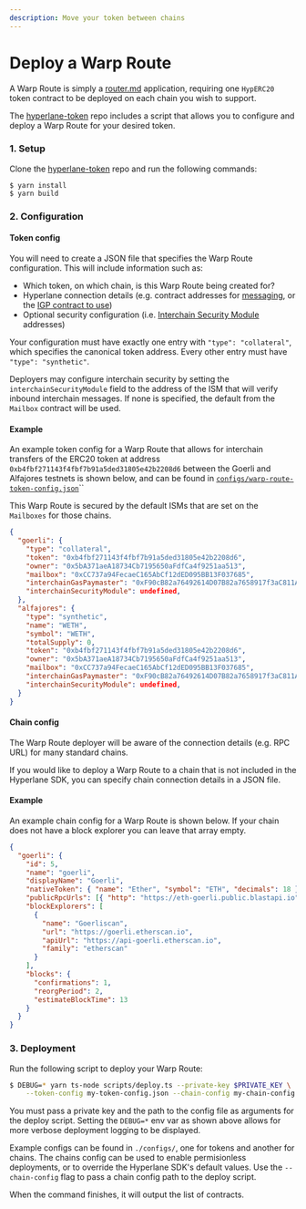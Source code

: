 ```yaml
---
description: Move your token between chains
---
```


# Deploy a Warp Route

A Warp Route is simply a [router.md](../building-applications/writing-contracts/router.md "mention") application, requiring one `HypERC20` token contract to be deployed on each chain you wish to support.

The [hyperlane-token](https://github.com/hyperlane-xyz/hyperlane-token) repo includes a script that allows you to configure and deploy a Warp Route for your desired token.

### 1. Setup

Clone the [hyperlane-token](https://github.com/hyperlane-xyz/hyperlane-token) repo and run the following commands:

```
$ yarn install
$ yarn build
```

### 2. Configuration

#### Token config

You will need to create a JSON file that specifies the Warp Route configuration. This will include information such as:

* Which token, on which chain, is this Warp Route being created for?
* Hyperlane connection details (e.g. contract addresses for [messaging](../../protocol/messaging/ "mention"), or the [IGP contract to use](../paying-for-interchain-gas/which-igp-to-use-and-understanding-gas-amounts.md))
* Optional security configuration (i.e. [Interchain Security Module](../messaging-api/receive-1.md#interchain-security-modules) addresses)

Your configuration must have exactly one entry with `"type": "collateral"`, which specifies the canonical token address. Every other entry must have `"type": "synthetic"`.

Deployers may configure interchain security by setting the `interchainSecurityModule` field to the address of the ISM that will verify inbound interchain messages. If none is specified, the default from the `Mailbox` contract will be used.

#### Example

An example token config for a Warp Route that allows for interchain transfers of the ERC20 token at address `0xb4fbf271143f4fbf7b91a5ded31805e42b2208d6` between the Goerli and Alfajores testnets is shown below, and can be found in [`configs/warp-route-token-config.json`](https://github.com/hyperlane-xyz/hyperlane-token/blob/main/configs/warp-route-token-config.json)``

This Warp Route is secured by the default ISMs that are set on the `Mailboxes` for those chains.

```json
{
  "goerli": {
    "type": "collateral",
    "token": "0xb4fbf271143f4fbf7b91a5ded31805e42b2208d6",
    "owner": "0x5bA371aeA18734Cb7195650aFdfCa4f9251aa513",
    "mailbox": "0xCC737a94FecaeC165AbCf12dED095BB13F037685",
    "interchainGasPaymaster": "0xF90cB82a76492614D07B82a7658917f3aC811Ac1",
    "interchainSecurityModule": undefined,
  },
  "alfajores": {
    "type": "synthetic",
    "name": "WETH",
    "symbol": "WETH",
    "totalSupply": 0,
    "token": "0xb4fbf271143f4fbf7b91a5ded31805e42b2208d6",
    "owner": "0x5bA371aeA18734Cb7195650aFdfCa4f9251aa513",
    "mailbox": "0xCC737a94FecaeC165AbCf12dED095BB13F037685",
    "interchainGasPaymaster": "0xF90cB82a76492614D07B82a7658917f3aC811Ac1",
    "interchainSecurityModule": undefined,
  }
}
```

#### Chain config

The Warp Route deployer will be aware of the connection details (e.g. RPC URL) for many standard chains.

If you would like to deploy a Warp Route to a chain that is not included in the Hyperlane SDK, you can specify chain connection details in a JSON file.

#### Example

An example chain config for a Warp Route is shown below. If your chain does not have a block explorer you can leave that array empty.

```json
{
  "goerli": {
    "id": 5,
    "name": "goerli",
    "displayName": "Goerli",
    "nativeToken": { "name": "Ether", "symbol": "ETH", "decimals": 18 },
    "publicRpcUrls": [{ "http": "https://eth-goerli.public.blastapi.io" }],
    "blockExplorers": [
      {
        "name": "Goerliscan",
        "url": "https://goerli.etherscan.io",
        "apiUrl": "https://api-goerli.etherscan.io",
        "family": "etherscan"
      }
    ],
    "blocks": {
      "confirmations": 1,
      "reorgPeriod": 2,
      "estimateBlockTime": 13
    }
  }
}
```

### 3. Deployment

Run the following script to deploy your Warp Route:

```bash
$ DEBUG=* yarn ts-node scripts/deploy.ts --private-key $PRIVATE_KEY \
    --token-config my-token-config.json --chain-config my-chain-config.json
```

You must pass a private key and the path to the config file as arguments for the deploy script. Setting the `DEBUG=*` env var as shown above allows for more verbose deployment logging to be displayed.

Example configs can be found in `./configs/`, one for tokens and another for chains. The chains config can be used to enable permisionless deployments, or to override the Hyperlane SDK's default values. Use the `--chain-config` flag to pass a chain config path to the deploy script.

When the command finishes, it will output the list of contracts.
